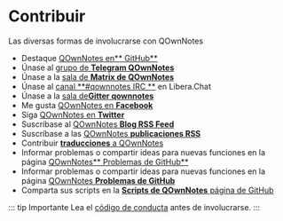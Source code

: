 # Contribuir

Las diversas formas de involucrarse con QOwnNotes

- Destaque [QOwnNotes en** GitHub**](https://github.com/pbek/QOwnNotes)
- Únase al [grupo de **Telegram QOwnNotes**](https://t.me/QOwnNotes)
- Únase a la [sala de **Matrix de QOwnNotes**](https://matrix.to/#/#qownnotes:matrix.org)
- Únase al [canal **#qownnotes IRC **](https://web.libera.chat/#qownnotes) en Libera.Chat
- Únase a la [sala de**Gitter qownnotes**](https://gitter.im/qownnotes/qownnotes)
- Me gusta [QOwnNotes en **Facebook**](https://www.facebook.com/QOwnNotes/)
- Siga [QOwnNotes en **Twitter**](https://twitter.com/QOwnNotes)
- Suscríbase al [QOwnNotes **Blog RSS Feed**](https://feeds.feedburner.com/QOwnNotesBlog)
- Suscríbase a las [QOwnNotes **publicaciones RSS**](https://feeds.feedburner.com/QOwnNotesReleases)
- Contribuir [**traducciones** a QOwnNotes](translation.md)
- Informar problemas o compartir ideas para nuevas funciones en la página [QOwnNotes** Problemas de GitHub**](https://github.com/pbek/QOwnNotes/issues)
- Informar problemas o compartir ideas para nuevas funciones en la página [QOwnNotes **Problemas de GitHub**](https://github.com/pbek/QOwnNotes/issues)
- Comparta sus scripts en la [**Scripts de QOwnNotes** página de GitHub](https://github.com/qownnotes/scripts)

::: tip
Importante Lea el [código de conducta](./code-of-conduct.md) antes de involucrarse.
:::
